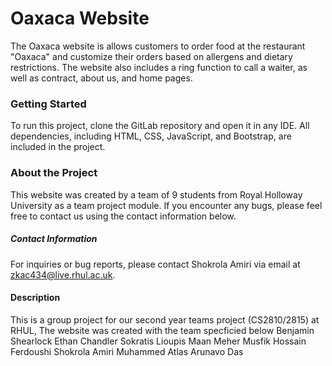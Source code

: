 # Oaxaca Website

The Oaxaca website is allows customers to order food at the restaurant "Oaxaca" and customize their orders based on allergens and dietary restrictions. The website also includes a ring function to call a waiter, as well as contract, about us, and home pages.

### Getting Started
To run this project, clone the GitLab repository and open it in any IDE. All dependencies, including HTML, CSS, JavaScript, and Bootstrap, are included in the project.

### About the Project
This website was created by a team of 9 students from Royal Holloway University as a team project module. If you encounter any bugs, please feel free to contact us using the contact information below.

##### Contact Information
For inquiries or bug reports, please contact Shokrola Amiri via email at zkac434@live.rhul.ac.uk.

####  Description 
This is a group project for our second year teams project (CS2810/2815) at RHUL, The website was created with the team specficied below 
Benjamin Shearlock
Ethan Chandler
Sokratis Lioupis
Maan Meher
Musfik Hossain Ferdoushi
Shokrola Amiri
Muhammed Atlas
Arunavo Das